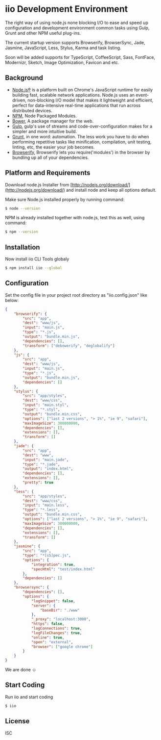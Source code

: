 # iio Development Environment

The right way of using node.js none blocking I/O to ease and speed up configuration and development environment common tasks using Gulp, Grunt and other NPM useful plug-ins.

The current startup version supports Browserify, BrowserSync, Jade, Jasmine, JavaScript, Less, Stylus, Karma and task listing.

Soon will be added supports for TypeScript, CoffeeScript, Sass, FontFace, Modernizr, Sketch, Image Optimization, Favicon and etc.

## Background
-   [Node.js®](http://nodejs.org) is a platform built on Chrome's JavaScript runtime for easily building fast, scalable network applications. Node.js uses an event-driven, non-blocking I/O model that makes it lightweight and efficient, perfect for data-intensive real-time applications that run across distributed devices.
-   [NPM](https://www.npmjs.org/), Node Packaged Modules.
-   [Bower](http://bower.io/), A package manager for the web.
-   [Gulp](http://gulpjs.com/), gulp's use of streams and code-over-configuration makes for a simpler and more intuitive build.
-   [Grunt](http://gruntjs.com/), in one word: automation. The less work you have to do when performing repetitive tasks like minification, compilation, unit testing, linting, etc, the easier your job becomes.
-   [Browserify](http://browserify.org/), Browserify lets you require('modules') in the browser by bundling up all of your dependencies.

## Platform and Requirements
Download node.js Installer from [http://nodejs.org/download/](http://nodejs.org/download/) and install node and keep all options default.

Make sure Node.js installed properly by running command:
```sh
$ node --version
```
NPM is already installed together with node.js, test this as well, using command:
```sh
$ npm --version
```

## Installation
Now install iio CLI Tools globaly
```sh
$ npm install iio --global
```

## Configuration

Set the config file in your project root directory as "iio.config.json" like below:

```json
{
    "browserify": {
        "src": "app",
        "dest": "www/js",
        "input": "main.js",
        "type": "*.js",
        "output": "bundle.min.js",
        "dependencies": [],
        "transform": ["debowerify", "deglobalify"]
    },
    "js": {
        "src": "app",
        "dest": "www/js",
        "input": "main.js",
        "type": "*.js",
        "output": "bundle.min.js",
        "dependencies": []
    },
    "stylus": {
        "src": "app/styles",
        "dest": "www/css",
        "input": "main.styl",
        "type": "*.styl",
        "output": "bundle.min.css",
        "options": ["last 2 versions", "> 1%", "ie 9", "safari"],
        "maxImageSize": 300000000,
        "dependencies": [],
        "extensions": [],
        "transform": []
    },
    "jade": {
        "src": "app",
        "dest": "www",
        "input": "main.jade",
        "type": "*.jade",
        "output": "index.html",
        "dependencies": [],
        "extensions": [],
        "pretty": true
    },
    "less": {
        "src": "app/styles",
        "dest": "www/css",
        "input": "main.less",
        "type": "*.less",
        "output": "bundle.min.css",
        "options": ["last 2 versions", "> 1%", "ie 9", "safari"],
        "maxImageSize": 300000000,
        "dependencies": [],
        "extensions": [],
        "transform": []
    },
    "jasmine": {
        "src": "app",
        "type": "*[sS]pec.js",
        "options": {
            "integration": true,
            "specHtml": "test/index.html"
        },
        "dependencies": []
    },
    "browsersync": {
        "dependencies": [],
        "options": {
            "logSnippet": false,
            "server": {
                "baseDir": "./www"
            },
            "_proxy": "localhost:3000",
            "https": false,
            "logConnections": true,
            "logFileChanges": true,
            "online": true,
            "open": "external",
            "browser": ["google chrome"]
        }
    }
}
```

We are done &#9786;


## Start Coding

Run iio and start coding

```sh
$ iio
```

License
----

ISC

